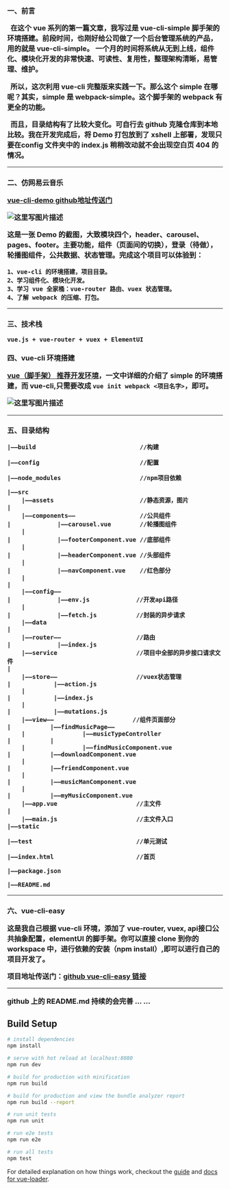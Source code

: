<h3>一、前言

&nbsp;&nbsp;在这个 vue 系列的第一篇文章，我写过是 vue-cli-simple 脚手架的环境搭建。前段时间，也刚好给公司做了一个后台管理系统的产品，用的就是 vue-cli-simple。 一个月的时间将系统从无到上线，组件化、模块化开发的非常快速、可读性、复用性，整理架构清晰，易管理、维护。

&nbsp;&nbsp;所以，这次利用 vue-cli 完整版来实践一下。那么这个 simple 在哪呢？其实，simple 是 webpack-simple。这个脚手架的 webpack 有更全的功能。

&nbsp;&nbsp;而且，目录结构有了比较大变化。可自行去 github 克隆仓库到本地比较。我在开发完成后，将 Demo 打包放到了 xshell 上部署，发现只要在config 文件夹中的 index.js 稍稍改动就不会出现空白页 404 的情况。
<hr/><h3>二、仿网易云音乐

[vue-cli-demo github地址传送门](https://github.com/AllenChinese/vue-cli-demo)

![这里写图片描述](http://img.blog.csdn.net/20170907225318131?watermark/2/text/aHR0cDovL2Jsb2cuY3Nkbi5uZXQvRE9DQUxMRU4=/font/5a6L5L2T/fontsize/400/fill/I0JBQkFCMA==/dissolve/70/gravity/SouthEast)

这是一张 Demo 的截图，大致模块四个，header、carousel、pages、footer。主要功能，组件（页面间的切换），登录（待做），轮播图组件，公共数据、状态管理。完成这个项目可以体验到：

	1、vue-cli 的环境搭建，项目目录。
	2、学习组件化、模块化开发。
	3、学习 vue 全家桶：vue-router 路由、vuex 状态管理。
	4、了解 webpack 的压缩、打包。
<hr/><h3>三、技术栈

	vue.js + vue-router + vuex + ElementUI

<h3>四、vue-cli 环境搭建

[vue（脚手架） 推荐开发环境](http://blog.csdn.net/docallen/article/details/68490256)，一文中详细的介绍了 simple 的环境搭建，而 vue-cli,只需要改成 `vue init webpack <项目名字>`，即可。

![这里写图片描述](http://img.blog.csdn.net/20170907232857591?watermark/2/text/aHR0cDovL2Jsb2cuY3Nkbi5uZXQvRE9DQUxMRU4=/font/5a6L5L2T/fontsize/400/fill/I0JBQkFCMA==/dissolve/70/gravity/SouthEast)

<hr><h3>五、目录结构

```
|——build                             //构建              

|——config                            //配置

|——node_modules                      //npm项目依赖

|——src	
	|——assets                        //静态资源，图片
|	
	|——components——                  //公共组件 
|			  |——carousel.vue        //轮播图组件
	|
|			  |——footerComponent.vue //底部组件
	|		
|			  |——headerComponent.vue //头部组件
	|
|			  |——navComponent.vue    //红色部分
	|
|
	|——config——
|		      |——env.js             //开发api路径
	|
|		      |——fetch.js           //封装的异步请求
	|——data
|
	|——router——                     //路由
|		      |——index.js
	|——service                      //项目中全部的异步接口请求文件
|	
	|——store——                      //vuex状态管理
|		     |——action.js
	|						
|		     |——index.js
	|
|		     |——mutations.js
	|——view——                      //组件页面部分
|		    |——findMusicPage——
	|				 |——musicTypeController
|		    |
	|				 |——findMusicComponent.vue
|		    |——downloadComponent.vue
	|				
|		    |——friendComponent.vue	
	|				
|		    |——musicManComponent.vue
	|
|		    |——myMusicComponent.vue
	|——app.vue                      //主文件
|			
	|——main.js                      //主文件入口
|——static
	
|——test                             //单元测试

|——index.html	                    //首页

|——package.json

|——README.md	
```
<hr/><h3>六、vue-cli-easy

这是我自己根据 vue-cli 环境，添加了 vue-router, vuex, api接口公共抽象配置，elementUI 的脚手架。你可以直接 clone 到你的 workspace 中，进行依赖的安装（npm install）,即可以进行自己的项目开发了。

项目地址传送门：[github vue-cli-easy 链接](https://github.com/AllenChinese/vue-cli-easy)
<hr>

**github 上的 README.md 持续的会完善 ... ...**



## Build Setup

``` bash
# install dependencies
npm install

# serve with hot reload at localhost:8080
npm run dev

# build for production with minification
npm run build

# build for production and view the bundle analyzer report
npm run build --report

# run unit tests
npm run unit

# run e2e tests
npm run e2e

# run all tests
npm test
```

For detailed explanation on how things work, checkout the [guide](http://vuejs-templates.github.io/webpack/) and [docs for vue-loader](http://vuejs.github.io/vue-loader).

